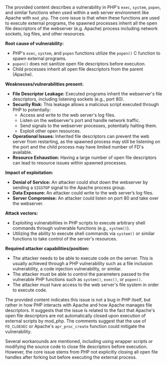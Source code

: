 The provided content describes a vulnerability in PHP's `exec`, `system`, `popen`, and similar functions when used within a web server environment like Apache with `mod_php`. The core issue is that when these functions are used to execute external programs, the spawned processes inherit all the open file descriptors of the webserver (e.g. Apache) process including network sockets, log files, and other resources.

**Root cause of vulnerability:**

- PHP's `exec`, `system`, and `popen` functions utilize the `popen()` C function to spawn external programs.
- `popen()` does not sanitize open file descriptors before execution.
- Child processes inherit all open file descriptors from the parent (Apache).

**Weaknesses/vulnerabilities present:**

- **File Descriptor Leakage:** Executed programs inherit the webserver's file descriptors, including listening sockets (e.g., port 80).
- **Security Risk:** This leakage allows a malicious script executed through PHP to potentially:
    - Access and write to the web server's log files.
    - Listen on the webserver's port and handle network traffic.
    - Send signals to the webserver processes, potentially halting them.
    - Exploit other open resources.
- **Operational Issues:** Inherited file descriptors can prevent the web server from restarting, as the spawned process may still be listening on the port and the child process may have limited number of FD's available.
- **Resource Exhaustion:** Having a large number of open file descriptors can lead to resource issues within spawned processes.

**Impact of exploitation:**

- **Denial of Service:** An attacker could shut down the webserver by sending a `SIGSTOP` signal to the Apache process group.
- **Data Exposure:** An attacker could write to the web server’s log files.
- **Server Compromise:** An attacker could listen on port 80 and take over the webserver.

**Attack vectors:**

- Exploiting vulnerabilities in PHP scripts to execute arbitrary shell commands through vulnerable functions (e.g., `system()`).
- Utilizing the ability to execute shell commands via `system()` or similar functions to take control of the server's resources.

**Required attacker capabilities/position:**

- The attacker needs to be able to execute code on the server. This is usually achieved through a PHP vulnerability such as a file inclusion vulnerability, a code injection vulnerability, or similar.
- The attacker must be able to control the parameters passed to the vulnerable PHP functions such as `system()`, `exec()`, or `popen()`.
- The attacker must have access to the web server's file system in order to execute code.

The provided content indicates this issue is not a bug in PHP itself, but rather in how PHP interacts with Apache and how Apache manages file descriptors. It suggests that the issue is related to the fact that Apache's open file descriptors are not automatically closed upon execution of external scripts by mod_php. The comments suggest that the use of `FD_CLOEXEC` or Apache's `apr_proc_create` function could mitigate the vulnerability.

Several workarounds are mentioned, including using wrapper scripts or modifying the source code to close file descriptors before execution. However, the core issue stems from PHP not explicitly closing all open file handles after forking but before executing the external process.